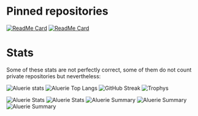 # Pinned repositories

[![ReadMe Card](https://github-readme-stats.vercel.app/api/pin/?username=Aluerie&repo=AluBot&theme=github_dark&show_owner=True)](https://github.com/Aluerie/AluBot)
[![ReadMe Card](https://github-readme-stats.vercel.app/api/pin/?username=Aluerie&repo=Dota2Utils&theme=github_dark&show_owner=True)](https://github.com/Aluerie/Dota2Utils)

# Stats

Some of these stats are not perfectly correct, some of them do not count private repositories but nevertheless:

![Aluerie stats](https://github-readme-stats.vercel.app/api?username=Aluerie&count_private=true&show_icons=true&theme=github_dark)
![Aluerie Top Langs](https://github-readme-stats.vercel.app/api/top-langs/?username=Aluerie&theme=github_dark&layout=compact&card_width=445)
![GitHub Streak](https://github-readme-streak-stats.herokuapp.com?user=Aluerie&date_format=%5BY%2F%5Dn%2Fj&ring=48b0d5&fire=48b0d5&currStreakLabel=48b0d5&currStreakNum=48b0d5&theme=github-dark-blue)
![Trophys](https://github-profile-trophy.vercel.app/?username=Aluerie&theme=darkhub&column=-1&no-bg=true)

![Aluerie Stats](https://github-profile-summary-cards.vercel.app/api/cards/repos-per-language?username=Aluerie&theme=github_dark&count_private=true)
![Aluerie Stats](https://github-profile-summary-cards.vercel.app/api/cards/most-commit-language?username=Aluerie&theme=github_dark&count_private=true)
![Aluerie Summary](https://github-profile-summary-cards.vercel.app/api/cards/profile-details?username=Aluerie&theme=github_dark&count_private=true)
![Aluerie Summary](https://github-profile-summary-cards.vercel.app/api/cards/stats?username=Aluerie&theme=github_dark&count_private=true)
![Aluerie Summary](https://github-profile-summary-cards.vercel.app/api/cards/productive-time?username=Aluerie&theme=github_dark)
